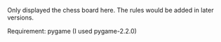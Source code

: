 Only displayed the chess board here. The rules would be added in later versions.

Requirement: pygame (I used pygame-2.2.0)
